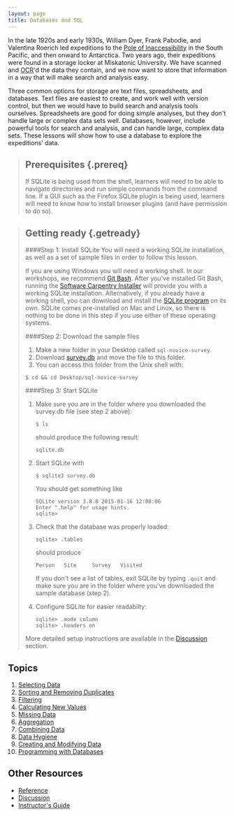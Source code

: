 ```yaml
---
layout: page
title: Databases and SQL
---
```

In the late 1920s and early 1930s,
William Dyer,
Frank Pabodie,
and Valentina Roerich led expeditions to the
[Pole of Inaccessibility](http://en.wikipedia.org/wiki/Pole_of_inaccessibility)
in the South Pacific,
and then onward to Antarctica.
Two years ago,
their expeditions were found in a storage locker at Miskatonic University.
We have scanned and [OCR][]'d the data they contain,
and we now want to store that information
in a way that will make search and analysis easy.

Three common options for storage are
text files,
spreadsheets,
and databases.
Text files are easiest to create,
and work well with version control,
but then we would have to build search and analysis tools ourselves.
Spreadsheets are good for doing simple analyses,
but they don't handle large or complex data sets well.
Databases, however, include powerful tools for search and analysis,
and can handle large, complex data sets.
These lessons will show how to use a database to explore the expeditions' data.

> ## Prerequisites {.prereq}
>
> If SQLite is being used from the shell,
> learners will need to be able to navigate directories
> and run simple commands from the command line.
> If a GUI such as the Firefox SQLite plugin is being used,
> learners will need to know how to install browser plugins
> (and have permission to do so).


> ## Getting ready {.getready}
>
> ####Step 1: Install SQLite
> You will need a working SQLite installation, as well as a set of sample files
> in order to follow this lesson. 
>
> If you are using Windows
> you will need a working shell. In our workshops, we recommend [Git Bash](https://msysgit.github.io/).
> After you've installed Git Bash, running the
> [Software Carpentry Installer](https://github.com/swcarpentry/windows-installer)
> will provide you with a working SQLite installation.
> Alternatively, if you already have a working shell, you can 
> download and install the [SQLite program](http://www.sqlite.org/download.html)
> on its own.
> SQLite comes pre-installed on Mac and Linux, so there is nothing to be done
> in this step if you use either of these operating systems.
>
> ####Step 2: Download the sample files
> 1. Make a new folder in your Desktop called `sql-novice-survey`.
> 2. Download [survey.db](http://files.software-carpentry.org/survey.db) and move the file to this folder.
> 3. You can access this folder from the Unix shell with:
>
> ~~~ {.input}
> $ cd && cd Desktop/sql-novice-survey
> ~~~
>
> ####Step 3: Start SQLite
> 1. Make sure you are in the folder where you downloaded the survey.db file
>    (see step 2 above):
>
> 	  ~~~ {.input}
>     $ ls
>     ~~~
>
>     should produce the following result:
>
>     ~~~ {.output}
>     sqlite.db
>     ~~~
> 2. Start SQLite with
>
> 	  ~~~ {.input}
>     $ sqlite3 survey.db
>     ~~~
>
>     You should get something like
>
>     ~~~ {.output}
>     SQLite version 3.8.8 2015-01-16 12:08:06
>     Enter ".help" for usage hints.
>     sqlite>
>     ~~~
>
> 3. Check that the database was properly loaded:
>
>     ~~~ {.input}
>     sqlite> .tables
>     ~~~
>
>     should produce
>
>     ~~~ {.output}
>     Person   Site     Survey   Visited
>     ~~~
>
>     If you don't see a list of tables, exit SQLite by typing `.quit` and make sure you are
>     in the folder where you've downloaded the sample database (step 2).
>
> 4. Configure SQLite for easier readabilty:
>
>     ~~~ {.input}
>     sqlite> .mode column
>     sqlite> .headers on
>     ~~~
>
> More detailed setup instructions are available in the [Discussion](discussion.html) section.


## Topics

1.  [Selecting Data](01-select.html)
2.  [Sorting and Removing Duplicates](02-sort-dup.html)
3.  [Filtering](03-filter.html)
4.  [Calculating New Values](04-calc.html)
5.  [Missing Data](05-null.html)
6.  [Aggregation](06-agg.html)
7.  [Combining Data](07-join.html)
8.  [Data Hygiene](08-hygiene.html)
9.  [Creating and Modifying Data](09-create.html)
10. [Programming with Databases](10-prog.html)

## Other Resources

*   [Reference](reference.html)
*   [Discussion](discussion.html)
*   [Instructor's Guide](instructors.html)

[OCR]: https://en.wikipedia.org/wiki/Optical_character_recognition
